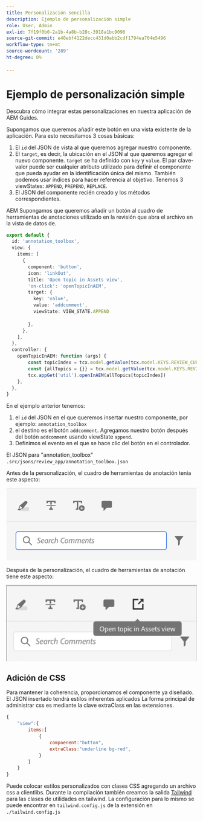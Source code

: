 ```yaml
---
title: Personalización sencilla
description: Ejemplo de personalización simple
role: User, Admin
exl-id: 7f19f0b0-2a1b-4a8b-b28c-3918a1bc9096
source-git-commit: e40ebf4122decc431d0abb2cdf1794ea704e5496
workflow-type: tm+mt
source-wordcount: '289'
ht-degree: 0%

---
```


# Ejemplo de personalización simple

Descubra cómo integrar estas personalizaciones en nuestra aplicación de AEM Guides.

Supongamos que queremos añadir este botón en una vista existente de la aplicación.
Para esto necesitamos 3 cosas básicas:

1. El `id` del JSON de vista al que queremos agregar nuestro componente.
2. El `target`, es decir, la ubicación en el JSON al que queremos agregar el nuevo componente. `target` se ha definido con `key` y `value`. El par clave-valor puede ser cualquier atributo utilizado para definir el componente que pueda ayudar en la identificación única del mismo.
También podemos usar índices para hacer referencia al objetivo.
Tenemos 3 viewStates: `APPEND`, `PREPEND`, `REPLACE`.
3. El JSON del componente recién creado y los métodos correspondientes.

AEM Supongamos que queremos añadir un botón al cuadro de herramientas de anotaciones utilizado en la revisión que abra el archivo en la vista de datos de.

```typescript
export default {
  id: 'annotation_toolbox', 
  view: {
    items: [
      {
        component: 'button',
        icon: 'linkOut',
        title: 'Open topic in Assets view',
        'on-click': 'openTopicInAEM',
        target: {
          key: 'value',
          value: 'addcomment',
          viewState: VIEW_STATE.APPEND

        },
      },
    ],
  },
  controller: {
    openTopicInAEM: function (args) {
        const topicIndex = tcx.model.getValue(tcx.model.KEYS.REVIEW_CURR_TOPIC)
        const {allTopics = {}} = tcx.model.getValue(tcx.model.KEYS.REVIEW_DATA) || {}
        tcx.appGet('util').openInAEM(allTopics[topicIndex])
    },
  },
}
```

En el ejemplo anterior tenemos:

1. el `id` del JSON en el que queremos insertar nuestro componente, por ejemplo: `annotation_toolbox`
2. el destino es el botón `addcomment`. Agregamos nuestro botón después del botón `addcomment` usando viewState `append`.
3. Definimos el evento en el que se hace clic del botón en el controlador.

El JSON para &quot;annotation_toolbox&quot; `.src/jsons/review_app/annotation_toolbox.json`

Antes de la personalización, el cuadro de herramientas de anotación tenía este aspecto:

![cuadro de herramientas de anotaciones](imgs/annotation_toolbox.png "Cuadro de herramientas de anotaciones")

Después de la personalización, el cuadro de herramientas de anotación tiene este aspecto:

![cuadro de herramientas de anotaciones personalizado](imgs/customised_annotation_toolbox.png "Cuadro de herramientas de anotaciones personalizado")

## Adición de CSS

Para mantener la coherencia, proporcionamos el componente ya diseñado. El JSON insertado tendrá estilos inherentes aplicados
La forma principal de administrar css es mediante la clave extraClass en las extensiones.

```js
{    
    "view":{
        items:[
            {
                compoenent:"button",
                extraClass:"underline bg-red",
            }
        ]
    }
}
```

Puede colocar estilos personalizados con clases CSS agregando un archivo css a clientlibs. Durante la compilación también creamos la salida [Tailwind](https://tailwindcss.com/docs/utility-first) para las clases de utilidades en tailwind. La configuración para lo mismo se puede encontrar en `tailwind.config.js` de la extensión en `./tailwind.config.js`
